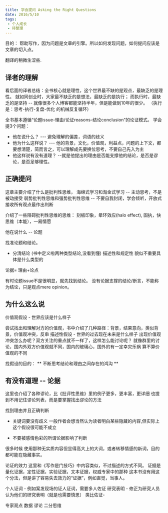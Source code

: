 ```yaml
---
title: 学会提问 Asking the Right Questions 
date: 2016/5/10
tags:
 - 个人成长
 - 待整理
---
```



目的： 帮助写作，因为问题是文章的引擎。所以如何发现问题，如何提问应该是文章的切入点。

翻译的稍微生涩些.


## 译者的理解
看后面的译者总结：全书核心就是理性，这个世界最不缺的是观点，最缺乏的是理性。
就如同创业时，大家最不缺乏的是想法，最缺乏的是执行；
而执行时，最缺乏的是坚持 -- 就像很多个人博客都能坚持半年，但是能做到10年的很少。
（执行是：思考-执行-复盘-优化 的机械反复循环）

全书基本遵循“论题issue-理由/论证reasons-结论conclusion”的论证模式。
学会提3个问题：
- 他在说什么？ --- 避免理解的偏差，词语的歧义
- 他为什么这样说？ --- 他的背景，文化，价值观，利益点，问题的上下文，都要想清楚，简而言之，可以理解成先要换位思考，不要自己先入为主
- 他这样说有没有道理？ --就是他提出的理由是否能支撑他的结论，是否是谬论，是否足够理性。


## 正确提问
这章主要介绍了什么是批判性思维，
海绵式学习和淘金式学习 -- 主动思考，不是被动接受
弱势批判性思维和强势批判性思维 --  不要自我封闭，学会倾听，开放式接收所有观点最作出判断

介绍了一些阻碍批判性思维的思维： 刻板印象，晕环效应(halo effect), 固执，快思维（本能），一厢情愿

他在说什么 -- 论题

找准论题和结论。

- 分清结论 (书中定义啦两种类型结论,没看到懂)
描述性和规定性 
貌似不重要具体是什么类型的

论据= 理由+论点
 
有时论题issue不是很明显，就先找到结论。
没有论据支撑的结论/断言，不能称为结论，只是观点mere opinion。



## 为什么这么说
价值观假设 - 世界应该是什么样子

尝试找出和理解对方的价值观，书中介绍了几种路径：背景，结果意向，类似背景，价值观冲突，反串
描述性假设 - 世界的过去现在未来是什么样子
出现价值观冲突怎么办呢？双方关注的重点就不一样了，这样怎么能讨论呢？
就像群里的讨论，国内外双方价值观就不同，国内的玻璃心，国外的有一定幸灾乐祸 算不算价值观的不同

找假设的目的：
** 不断思考结论和理由之间存在的鸿沟 **



## 有没有道理 -- 论据
这里也介绍了各种谬论，比《批评性思维》里的例子更多，更丰富，更详细
也提到不用记住谬论列表，而是要掌握找出谬论的方法

找到理由并且正确判断
- 关键词要没有歧义
  一般作者会想当然认为读者明白某些隐藏的内容,但实际上这个假设很可能不成立

- 不要被感情色彩的所谓论据影响了判断

很多时候 使用那种无实质内容但显得高大上的大词，或者转移情感的新词，目的都可能在隐藏事实。


论证的效力
这里和《写作是门技巧》中内容类似，不过描述的方式不同。
证据是量化证据，定性证据，实验证据，文本证据，权威专家中的那种
这本书没有用这个分法，但是讲了容易失去效力的“证据”，例如直觉，当事人。

个人证词 - 例如案发现场的证人证词，需要多人佐证
研究表明 - 修正为研究人员认为他们的研究表明（就是也需要慎思）
类比佐证- 

专家观点
数据
谬论
二分思维
